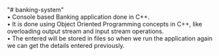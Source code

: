 "# banking-system" </br>
• Console based Banking application done in C++.<br>
• It is done using Object Oriented Programming concepts in C++, like overloading output stream and input stream
operations.</br>
• The entered will be stored in files so when we run the application again we can get the details entered previously.

